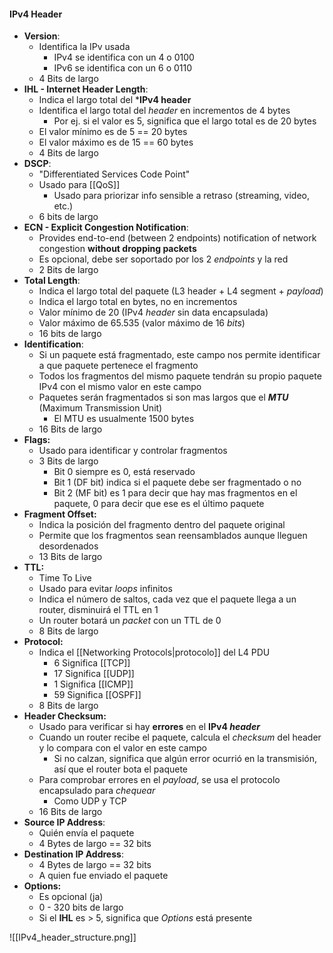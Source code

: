 
#### IPv4 Header
- **Version**: 
	- Identifica la IPv usada
		- IPv4 se identifica con un 4 o 0100
		- IPv6 se identifica con un 6 o 0110
	- 4 Bits de largo
- **IHL - Internet Header Length**:
	- Indica el largo total del ***IPv4 header**
	- Identifica el largo total del *header* en incrementos de 4 bytes
		- Por ej. si el valor es 5, significa que el largo total es de 20 bytes
	- El valor mínimo es de 5 == 20 bytes
	- El valor máximo es de 15 == 60 bytes
	- 4 Bits de largo
- **DSCP**:
	- "Differentiated Services Code Point"
	- Usado para [[QoS]]
		- Usado para priorizar info sensible a retraso (streaming, video, etc.)
	- 6 bits de largo
- **ECN - Explicit Congestion Notification**:
	- Provides end-to-end (between 2 endpoints) notification of network congestion **without dropping packets**
	- Es opcional, debe ser soportado por los 2 *endpoints* y la red
	- 2 Bits de largo
- **Total Length**:
	- Indica el largo total del paquete (L3 header + L4 segment + *payload*)
	- Indica el largo total en bytes, no en incrementos
	- Valor mínimo de 20 (IPv4 *header* sin data encapsulada)
	- Valor máximo de 65.535 (valor máximo de 16 *bits*)
	- 16 bits de largo
- **Identification**:
	- Si un paquete está fragmentado, este campo nos permite identificar a que paquete pertenece el fragmento
	- Todos los fragmentos del mismo paquete tendrán su propio paquete IPv4 con el mismo valor en este campo 
	- Paquetes serán fragmentados si son mas largos que el ***MTU*** (Maximum Transmission Unit)
		- El MTU es usualmente 1500 bytes
	- 16 Bits de largo
- **Flags:**
	- Usado para identificar y controlar fragmentos
	- 3 Bits de largo
		- Bit 0 siempre es 0, está reservado
		- Bit 1 (DF bit) indica si el paquete debe ser fragmentado o no
		- Bit 2 (MF bit) es 1 para decir que hay mas fragmentos en el paquete, 0 para decir que ese es el último paquete
- **Fragment Offset:**
	- Indica la posición del fragmento dentro del paquete original
	- Permite que los fragmentos sean reensamblados aunque lleguen desordenados
	- 13 Bits de largo
- **TTL:**
	- Time To Live
	- Usado para evitar *loops* infinitos
	- Indica el número de saltos, cada vez que el paquete llega a un router, disminuirá el TTL en 1
	- Un router botará un *packet* con un TTL de 0
	- 8 Bits de largo
- **Protocol:**
	- Indica el [[Networking Protocols|protocolo]] del L4 PDU 
		- 6 Significa [[TCP]]
		- 17 Significa [[UDP]]
		- 1 Significa [[ICMP]]
		- 59 Significa [[OSPF]]
	- 8 Bits de largo
- **Header Checksum:**
	- Usado para verificar si hay **errores** en el **IPv4 *header***
	- Cuando un router recibe el paquete, calcula el *checksum* del header y lo compara con el valor en este campo
		- Si no calzan, significa que algún error ocurrió en la transmisión, así que  el router bota el paquete
	- Para comprobar errores en el *payload*, se usa el protocolo encapsulado para *chequear*
		- Como UDP y TCP
	- 16 Bits de largo
- **Source IP Address**: 
	- Quién envía el paquete
	- 4 Bytes de largo == 32 bits
- **Destination IP Address**:
	- 4 Bytes de largo == 32 bits
	- A quien fue enviado el paquete
- **Options:**
	- Es opcional (ja)
	- 0 - 320 bits de largo
	- Si el **IHL** es > 5, significa que *Options* está presente

![[IPv4_header_structure.png]]